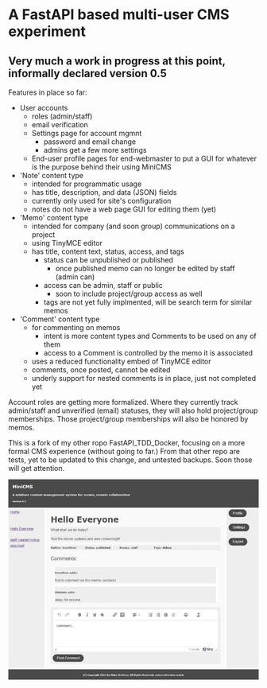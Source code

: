 # A FastAPI based multi-user CMS experiment

## Very much a work in progress at this point, informally declared version 0.5

Features in place so far:

- User accounts
  - roles (admin/staff)
  - email verification
  - Settings page for account mgmnt
    - password and email change
    - admins get a few more settings
  - End-user profile pages for end-webmaster to put a GUI for whatever is the purpose behind their using MiniCMS
- 'Note' content type
  - intended for programmatic usage
  - has title, description, and data (JSON) fields
  - currently only used for site's configuration
  - notes do not have a web page GUI for editing them (yet)
- 'Memo' content type
  - intended for company (and soon group) communications on a project
  - using TinyMCE editor
  - has title, content text, status, access, and tags
    - status can be unpublished or published
      - once published memo can no longer be edited by staff (admin can)
    - access can be admin, staff or public
      - soon to include project/group access as well
    - tags are not yet fully implmented, will be search term for similar memos
- 'Comment' content type
  - for commenting on memos
    - intent is more content types and Comments to be used on any of them
    - access to a Comment is controlled by the memo it is associated
  - uses a reduced functionality embed of TinyMCE editor
  - comments, once posted, cannot be edited
  - underly support for nested comments is in place, just not completed yet

Account roles are getting more formalized. Where they currently track admin/staff and unverified (email) statuses, they will also
hold project/group memberships. Those project/group memberships will also be honored by memos.

This is a fork of my other ropo FastAPI_TDD_Docker, focusing on a more formal CMS experience (without going to far.)
From that other repo are tests, yet to be updated to this change, and untested backups. Soon those will get attention.

![webpage screen shot](/src/app/static/MiniCMS-memo.jpg)
